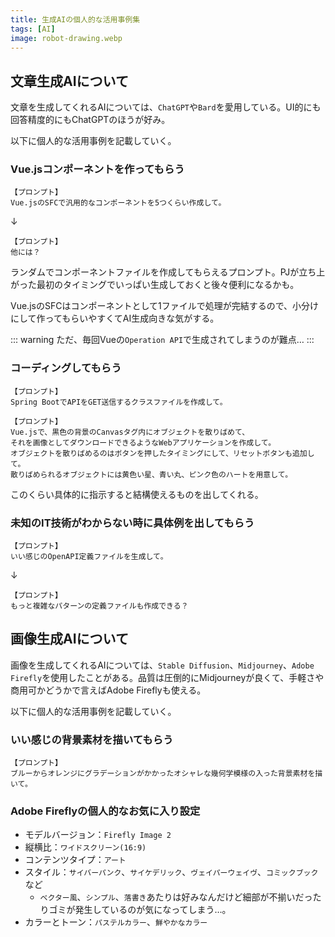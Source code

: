 ```yaml
---
title: 生成AIの個人的な活用事例集
tags: [AI]
image: robot-drawing.webp
---
```


## 文章生成AIについて

文章を生成してくれるAIについては、`ChatGPT`や`Bard`を愛用している。UI的にも回答精度的にもChatGPTのほうが好み。

以下に個人的な活用事例を記載していく。

### Vue.jsコンポーネントを作ってもらう

```
【プロンプト】
Vue.jsのSFCで汎用的なコンポーネントを5つくらい作成して。
```

↓

```
【プロンプト】
他には？
```

ランダムでコンポーネントファイルを作成してもらえるプロンプト。PJが立ち上がった最初のタイミングでいっぱい生成しておくと後々便利になるかも。

Vue.jsのSFCはコンポーネントとして1ファイルで処理が完結するので、小分けにして作ってもらいやすくてAI生成向きな気がする。

::: warning
ただ、毎回Vueの`Operation API`で生成されてしまうのが難点…
:::


### コーディングしてもらう

```
【プロンプト】
Spring BootでAPIをGET送信するクラスファイルを作成して。
```

```
【プロンプト】
Vue.jsで、黒色の背景のCanvasタグ内にオブジェクトを散りばめて、
それを画像としてダウンロードできるようなWebアプリケーションを作成して。
オブジェクトを散りばめるのはボタンを押したタイミングにして、リセットボタンも追加して。
散りばめられるオブジェクトには黄色い星、青い丸、ピンク色のハートを用意して。
```

このくらい具体的に指示すると結構使えるものを出してくれる。


### 未知のIT技術がわからない時に具体例を出してもらう

```
【プロンプト】
いい感じのOpenAPI定義ファイルを生成して。
```

↓

```
【プロンプト】
もっと複雑なパターンの定義ファイルも作成できる？
```


## 画像生成AIについて

画像を生成してくれるAIについては、`Stable Diffusion`、`Midjourney`、`Adobe Firefly`を使用したことがある。品質は圧倒的にMidjourneyが良くて、手軽さや商用可かどうかで言えばAdobe Fireflyも使える。

以下に個人的な活用事例を記載していく。

### いい感じの背景素材を描いてもらう

```
【プロンプト】
ブルーからオレンジにグラデーションがかかったオシャレな幾何学模様の入った背景素材を描いて。
```

### Adobe Fireflyの個人的なお気に入り設定

* モデルバージョン：`Firefly Image 2`
* 縦横比：`ワイドスクリーン(16:9)`
* コンテンツタイプ：`アート`
* スタイル：`サイバーパンク`、`サイケデリック`、`ヴェイパーウェイヴ`、`コミックブック`など
  * `ベクター風`、`シンプル`、`落書き`あたりは好みなんだけど細部が不揃いだったりゴミが発生しているのが気になってしまう…。
* カラーとトーン：`パステルカラー`、`鮮やかなカラー`